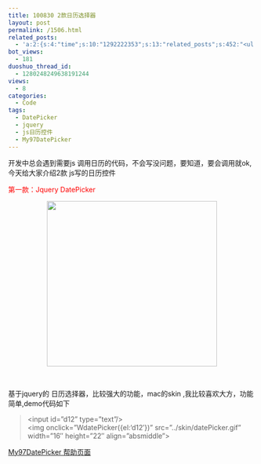 ```yaml
---
title: 100830 2款日历选择器
layout: post
permalink: /1506.html
related_posts:
  - 'a:2:{s:4:"time";s:10:"1292222353";s:13:"related_posts";s:452:"<ul class="related_post"><li><a href="http://blog.80aj.com/2010/07/13/100713-jquery%e5%b8%b8%e7%94%a8%e5%87%bd%e6%95%b0%e5%a4%87%e4%bb%bd/" title="100713 Jquery常用函数备份">100713 Jquery常用函数备份</a></li><li><a href="http://blog.80aj.com/2010/01/26/100126-jquery-%e4%b9%8b-ajaxjson-%e6%95%b0%e6%8d%ae%e5%88%b7%e6%96%b0/" title="100126 jquery 之 ajax+json+php 数据刷新">100126 jquery 之 ajax+json+php 数据刷新</a></li></ul>";}'
bot_views:
  - 181
duoshuo_thread_id:
  - 1280248249638191244
views:
  - 8
categories:
  - Code
tags:
  - DatePicker
  - jquery
  - js日历控件
  - My97DatePicker
---
```

开发中总会遇到需要js 调用日历的代码，不会写没问题，要知道，要会调用就ok,今天给大家介绍2款 js写的日历控件

<span style="color: #ff0000;">第一款：Jquery DatePicker</span>

<span style="color: #0000ee; -webkit-text-decorations-in-effect: underline;"><img class="aligncenter size-full wp-image-1507" style="display: block; margin-left: auto; margin-right: auto; border: 0px initial initial;" title="time00" src="http://www.80aj.com/wp-content/uploads/2010/08/time00.jpg" alt="" width="347" height="337" /></span>

<div>
  <span style="color: #0000ee; -webkit-text-decorations-in-effect: underline;"><br /> </span>
</div>

基于jquery的 日历选择器，比较强大的功能，mac的skin ,我比较喜欢大方，功能简单,demo代码如下

> <div id="_mcePaste">
>   <link  href=&#8221;http://ajax.googleapis.com/ajax/libs/jqueryui/1.8/themes/base/jquery-ui.css&#8221; rel=&#8221;stylesheet&#8221; type=&#8221;text/css&#8221; />
> </div>
> 
> <div id="_mcePaste">
>   <script src=&#8221;http://ajax.googleapis.com/ajax/libs/jquery/1.4/jquery.min.js&#8221;></script>
> </div>
> 
> <div id="_mcePaste">
>   <script src=&#8221;http://ajax.googleapis.com/ajax/libs/jqueryui/1.8/jquery-ui.min.js&#8221;></script>
> </div>
> 
> <div id="_mcePaste">
>   <script>
> </div>
> 
> <div id="_mcePaste">
>   $(document).ready(function() {
> </div>
> 
> <div>
>   //配置picker的文本显示内容
> </div>
> 
> <div id="_mcePaste">
>   var pickerOpts = {
> </div>
> 
> <div id="_mcePaste">
>   changeMonth: true,
> </div>
> 
> <div id="_mcePaste">
>   changeYear: true,
> </div>
> 
> <div id="_mcePaste">
>   dateFormat: &#8220;yy-mm-dd&#8221;,
> </div>
> 
> <div id="_mcePaste">
>   dayNamesMin:["一","二","三","四","五","六","日"],
> </div>
> 
> <div id="_mcePaste">
>   firstDay: 0,
> </div>
> 
> <div id="_mcePaste">
>   nextText: &#8220;下一月&#8221;,
> </div>
> 
> <div id="_mcePaste">
>   prevText: &#8220;上一月&#8221;,
> </div>
> 
> <div id="_mcePaste">
>   closeText: &#8220;关闭&#8221;,
> </div>
> 
> <div id="_mcePaste">
>   currentText: &#8220;今天&#8221;,
> </div>
> 
> <div id="_mcePaste">
>   monthNamesShort: ["一月", "二月", "三月", "四月", "五月", "六月", "七月", "八月", "九月", "十月", "十一月", "十二月"],
> </div>
> 
> <div id="_mcePaste">
>   isRTL: false,
> </div>
> 
> <div id="_mcePaste">
>   showButtonPanel: true
> </div>
> 
> <div id="_mcePaste">
>   };
> </div>
> 
> <div>
>   //某个id渲染Picker类，并且加载初始化配置属性 pickeropts
> </div>
> 
> <div id="_mcePaste">
>   $(&#8220;#begintime&#8221;).datepicker(pickerOpts);
> </div>
> 
> <div id="_mcePaste">
>   });
> </div>
> 
> <input name=&#8221;begintime&#8221; type=&#8221;text&#8221; id=&#8221;begintime&#8221; value=&#8221;" />

更多介绍可以访问:

<a href="http://www.opensoce.com/?p=629" target="_blank">jQuery DatePicker笔记</a>

<span style="color: #ff0000;">第二款: My97DatePicker</span>

某人写的纯js的web应用轻量级控件库,可以修改各种皮肤等等.

[][1][<img class="aligncenter size-full wp-image-1508" title="time01" src="http://www.80aj.com/wp-content/uploads/2010/08/time01.jpg" alt="" width="203" height="213" />][2]

调用代码如下:

> <script language=&#8221;JavaScript&#8221; type=&#8221;text/javascript&#8221; src=&#8221;../../My97DatePicker/WdatePicker.js&#8221;></script>  
> <input id=&#8221;<span class="STYLE1">d12</span>&#8221; type=&#8221;text&#8221;/>  
> <img onclick=&#8221;WdatePicker({<span class="STYLE2">el:</span><span class="STYLE1">&#8216;d12&#8242;</span>})&#8221; src=&#8221;../skin/datePicker.gif&#8221; width=&#8221;16&#8243; height=&#8221;22&#8243; align=&#8221;absmiddle&#8221;>

<a href="http://www.my97.net/dp/demo/index.htm" target="_blank">My97DatePicker 帮助页面</a>

 [1]: http://www.80aj.com/wp-content/uploads/2010/08/time00.jpg
 [2]: http://www.80aj.com/wp-content/uploads/2010/08/time01.jpg